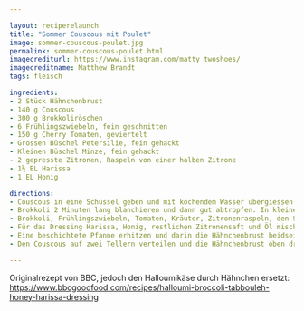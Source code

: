 ```yaml
---

layout: reciperelaunch
title: "Sommer Couscous mit Poulet"
image: sommer-couscous-poulet.jpg
permalink: sommer-couscous-poulet.html
imagecrediturl: https://www.instagram.com/matty_twoshoes/
imagecreditname: Matthew Brandt
tags: fleisch

ingredients:
- 2 Stück Hähnchenbrust
- 140 g Couscous
- 300 g Brokkoliröschen
- 6 Frühlingszwiebeln, fein geschnitten
- 150 g Cherry Tomaten, geviertelt
- Grossen Büschel Petersilie, fein gehackt
- Kleinen Büschel Minze, fein gehackt
- 2 gepresste Zitronen, Raspeln von einer halben Zitrone
- 1½ EL Harissa
- 1 EL Honig

directions:
- Couscous in eine Schüssel geben und mit kochendem Wasser übergiessen. Mit Klarsichtfolie bedecken und für 5 Minuten zur Seite stellen. 
- Brokkoli 2 Minuten lang blanchieren und dann gut abtropfen. In kleine Stücke schneiden und anschliessend in einem Mixer zerkleinern. 
- Brokkoli, Frühlingszwiebeln, Tomaten, Kräuter, Zitronenraspeln, den Saft von 1½ Zitronen und Olivenöl mit dem Couscous durchmischen. 
- Für das Dressing Harissa, Honig, restlichen Zitronensaft und Öl mischen.
- Eine beschichtete Pfanne erhitzen und darin die Hähnchenbrust beidseitig 6-7 Minuten lang knusprig werden lassen. 
- Den Couscous auf zwei Tellern verteilen und die Hähnchenbrust oben drauf servieren. Dressing hinzugeben.

---
```


Originalrezept von BBC, jedoch den Halloumikäse durch Hähnchen ersetzt: https://www.bbcgoodfood.com/recipes/halloumi-broccoli-tabbouleh-honey-harissa-dressing